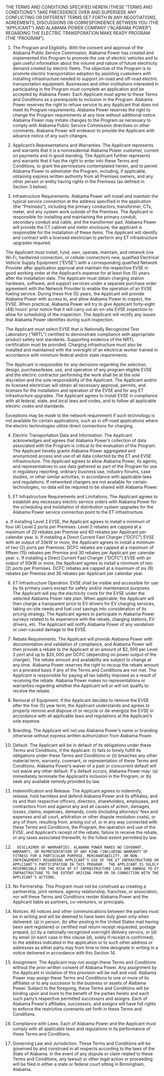 THE TERMS AND CONDITIONS SPECIFIED HEREIN (THESE “TERMS AND CONDITIONS”) TAKE PRECEDENCE OVER AND SUPERSEDE ANY CONFLICTING OR DIFFERENT TERMS SET FORTH IN ANY NEGOTIATIONS, AGREEMENTS, DISCUSSIONS OR CORRESPONDENCE BETWEEN YOU (THE “APPLICANT”) AND ALABAMA POWER COMPANY (“ALABAMA POWER”) REGARDING THE ELECTRIC TRANSPORATION MAKE READY PROGRAM (THE “PROGRAM”).  

1. The Program and Eligibility. With the consent and approval of the Alabama Public Service Commission, Alabama Power has created and implemented this Program to promote the use of electric vehicles and to gain useful information about the volume and nature of future electricity demand created by electric fleets. The objective of the Program is to promote electric transportation adoption by assisting customers with installing infrastructure needed to support on-road and off-road electric transportation equipment.  Businesses and other institutions interested in participating in the Program must complete an application and be accepted by Alabama Power. Each Applicant must agree to these Terms and Conditions as a prerequisite to inclusion in the Program. Alabama Power reserves the right to refuse service to any Applicant that does not meet its Program requirements. Alabama Power reserves the right to change the Program requirements at any time without additional notice. Alabama Power may initiate changes to the Program as necessary to comply with Alabama Public Service Commission directives or other comments. Alabama Power will endeavor to provide the Applicant with advance notice of any such changes.  

2. Applicant’s Representations and Warranties. The Applicant represents and warrants that it is a nonresidential Alabama Power customer, current on payments and in good standing. The Applicant further represents and warrants that it has the right to enter into these Terms and Conditions, to grant the permissions contemplated herein, and to permit Alabama Power to administer the Program, including, if applicable, obtaining express written authority from all Premises owners, and any other person or entity having rights in the Premises (as defined in Section 3 below).  

3. Infrastructure Requirements. Alabama Power will install and maintain the typical service connection at the address specified in the application (the “Premises”), including the primary conductors, transformer, CTs, meter, and any system work outside of the Premises. The Applicant is responsible for installing and maintaining the primary conduit, secondary conduit and cable, and the transformer pad. Alabama Power will provide the CT cabinet and meter enclosure; the applicant is responsible for the installation of these items. The Applicant will identify and contract with a licensed electrician to perform any ET infrastructure upgrades required.  

The Applicant must install, fund, own, operate, maintain, and network (via Wi-Fi, hardwired connection, or cellular connection) new, qualified Electrical Vehicle Supply Equipment (“EVSE”) with a corresponding qualified Network Provider after application approval and maintain the respective EVSE in good working order at the Applicant’s expense for at least five (5) years after the installation date. The Applicant must obtain charging station hardware, software, and support services under a separate purchase order agreement with the Network Provider to enable the operation of an EVSE fueling service. During these five (5) years, the Applicant will provide Alabama Power with access to, and allow Alabama Power to inspect, the EVSE. When practical, Alabama Power will try to give Applicant forty-eight (48) hours' prior notice that it will carry out an on-site EVSE inspection to allow for scheduling of the inspection. The Applicant will rectify any issues that Alabama Power identifies during such inspection.  

The Applicant must select EVSE that is Nationally Recognized Test Laboratory (“NRTL”) certified to demonstrate compliance with appropriate product safety test standards. Supporting evidence of the NRTL certification must be provided. Charging infrastructure must also be installed and maintained with the oversight of an electrical worker trained in accordance with minimum federal and/or state requirements.  

The Applicant is responsible for any decisions regarding the selection, design, purchase/lease, use, and operation of any program eligible EVSE and the electric contractor performing the work shall be at the sole discretion and the sole responsibility of the Applicant. The Applicant and/or its licensed electrician will obtain all necessary approval, permits, and licenses for the installation and operation of the EVSE and for any ET infrastructure upgrades. The Applicant agrees to install EVSE in compliance with all federal, state, and local laws and codes, and to follow all applicable electric codes and standards.  

Exceptions may be made to the network requirement if such technology is not available for certain applications, such as in off-road applications where the electric technologies utilize direct connections for charging.  

4. Electric Transportation Data and Information. The Applicant acknowledges and agrees that Alabama Power’s collection of data associated with the Program is critical to the evaluation of the Program. The Applicant hereby grants Alabama Power aggregated and anonymized access and use of all data collected by the ET and EVSE infrastructure. The Applicant agrees to allow Alabama Power, its agents, and representatives to use data gathered as part of the Program for use in regulatory reporting, ordinary business use, industry forums, case studies, or other similar activities, in accordance with applicable laws and regulations. If networked chargers are not available for certain technologies, no data will be required to be shared with Alabama Power.  

5. ET Infrastructure Requirements and Limitations. The Applicant agrees to establish any necessary electric service orders with Alabama Power for the scheduling and installation of distribution system upgrades for the Alabama Power service connection point to the ET infrastructure.  

a. If installing Level 2 EVSE, the Applicant agrees to install a minimum of four (4) Level 2 ports per Premises. Level 2 rebates are capped at a maximum of 20 rebates per Premise and 60 rebates per Applicant per calendar year. b. If installing a Direct Current Fast Charger (“DCFC”) EVSE with an output of 20kW or more, the Applicant agrees to install a minimum of two (2) ports per Premises. DCFC rebates are capped at a maximum of fifteen (15) rebates per Premise and 30 rebates per Applicant per calendar year. c. If installing a Direct Current Fast Charger (“DCFC”) EVSE with an output of 50kW or more, the Applicant agrees to install a minimum of two (2) ports per Premises. DCFC rebates are capped at a maximum of six (6) rebates per Premise and 36 rebates per Applicant per calendar year.  

6. ET Infrastructure Operation. EVSE shall be visible and accessible for use by its primary users except for safety and/or maintenance purposes. The Applicant will pay the electricity costs for the EVSE under the selected Alabama Power rate plan. When applicable, the Applicant will then charge a transparent price to EV drivers for EV charging services, taking on-site needs and fuel cost savings into consideration of its pricing strategy. The Applicant agrees to participate in Alabama Power surveys related to its experience with the rebate, charging stations, EV drivers, etc. The Applicant will notify Alabama Power of any vandalism or user-caused damage to the EVSE.  

7. Rebate Requirements. The Applicant will provide Alabama Power with documentation and validation of compliance, and Alabama Power will then provide a rebate to the Applicant at an amount of $\$2,000$ per Level 2 port and up to $\$20,000$ per DCFC (depending on power output of the charger). The rebate amount and availability are subject to change at any time. Alabama Power reserves the right to recoup the rebate amount on a prorated basis if any of the Terms and Conditions are not met. The Applicant is responsible for paying all tax liability imposed as a result of receiving the rebate. Alabama Power makes no representations or warranties regarding whether the Applicant will or will not qualify to receive the rebate.  

8. Removal of Equipment. If the Applicant decides to remove the EVSE after the five (5) year term, the Applicant understands and agrees to properly remove and dispose of or recycle or de-energize the EVSE in accordance with all applicable laws and regulations at the Applicant’s sole expense.  

9. Branding. The Applicant will not use Alabama Power’s name or branding otherwise without express written authorization from Alabama Power.  

10. Default. The Applicant will be in default of its obligations under these Terms and Conditions, if the Applicant: (i) fails to timely fulfill its obligations under these Terms and Conditions or (ii) breaches any other material term, warranty, covenant, or representation of these Terms and Conditions. Alabama Power’s waiver of a past or concurrent default will not waive any other default. If a default occurs, Alabama Power may: (a) immediately terminate the Applicant’s inclusion in the Program; or (b) seek any available remedy provided by law.  

11.   Indemnification and Release. The Applicant agrees to indemnify, release, hold harmless and defend Alabama Power and its affiliates, and its and their respective officers, directors, shareholders, employees, and contractors from and against any and all causes of action, damages, losses, claims, expenses, demands, costs (including attorneys’ fees and expenses and all court, arbitration or other dispute resolution costs), or any of them, resulting from, arising out of, or in any way connected with these Terms and Conditions, the Program, the operation and use of the EVSE, and Applicant’s receipt of the rebate, failure to receive the rebate, or any taxes associated therewith, to the fullest extent permitted by law.  

12.       DISCLAIMER OF WARRANTIES. ALABAMA POWER MAKES NO COVENANT, WARRANTY, OR REPRESENTATION OF ANY KIND (INCLUDING WARRANTY OF FITNESS FOR A PARTICULAR PURPOSE, MERCHANTABILITY, OR NON-INFRINGEMENT) REGARDING APPLICANT’S USE OF THE ET INFRASTRUCTURE OR APPLCIANT’S PARTICIPATION IN THIS PROGRAM.  THE APPLICANT IS SOLELY RESPONSIBLE FOR THE RISK OF ET INFRASTRUCTURE LOSS AND DAMAGE TO ET INFRASTRUCTURE TO THE EXTENT ARISING FROM OR IN CONNECTION WITH THE APPLICANT’S ACTIONS.  

13.    No Partnership. This Program must not be construed as creating a partnership, joint venture, agency relationship, franchise, or association, nor will these Terms and Conditions render Alabama Power and the Applicant liable as partners, co-venturers, or principals.  

14.   Notices. All notices and other communications between the parties must be in writing and will be deemed to have been duly given only when delivered: (a) in person, (b) after posting in the United States mail having been sent registered or certified mail return receipt requested, postage prepaid, (c) by a nationally recognized overnight delivery service, or (d) by email (in each case in this clause (d), solely if receipt is confirmed), to the address indicated in the application or to such other address or addresses as either party may from time to time designate in writing in a notice delivered in accordance with this Section 14.  

15.    Assignment. The Applicant may not assign these Terms and Conditions without the prior written consent of Alabama Power. Any assignment by the Applicant in violation of this provision will be null and void. Alabama Power may assign these Terms and Conditions to one or more of its affiliates or to any successor to the business or assets of Alabama Power. Subject to the foregoing, these Terms and Conditions will be binding upon and inure to the benefit of the parties hereto and each such party’s respective permitted successors and assigns. Each of Alabama Power’s affiliates, successors, and assigns will have full rights to enforce the restrictive covenants set forth in these Terms and Conditions.  

16.   Compliance with Laws. Each of Alabama Power and the Applicant must comply with all applicable laws and regulations in its performance of these Terms and Conditions.  

17.   Governing Law and Jurisdiction. These Terms and Conditions will be governed by and construed in all respects according to the laws of the State of Alabama. In the event of any dispute or claim related to these Terms and Conditions, any lawsuit or other legal action or proceeding will be filed in either a state or federal court sitting in Birmingham, Alabama.  
